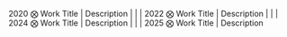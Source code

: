 2020    ⨂   Work Title
        |   Description
        |
        |
        |
2022    ⨂   Work Title
        |   Description
        |
        |
        |
2024    ⨂   Work Title
        |   Description
        |
        |
        |
2025    ⨂   Work Title
        |   Description

